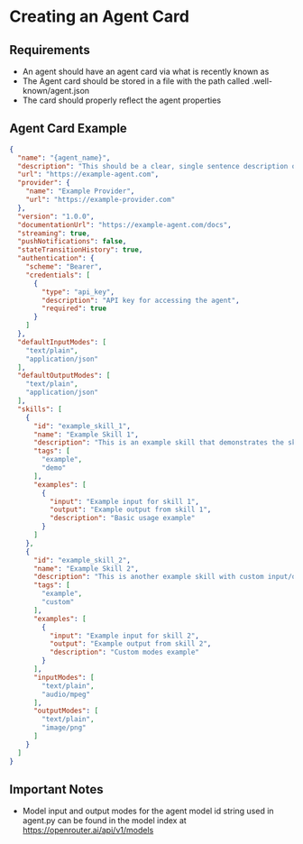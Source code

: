 # Creating an Agent Card

## Requirements
- An agent should have an agent card via what is recently known as 
- The Agent card should be stored in a file with the path called .well-known/agent.json
- The card should properly reflect the agent properties

## Agent Card Example

```json
{
  "name": "{agent_name}",
  "description": "This should be a clear, single sentence description of the agent's role",
  "url": "https://example-agent.com",
  "provider": {
    "name": "Example Provider",
    "url": "https://example-provider.com"
  },
  "version": "1.0.0",
  "documentationUrl": "https://example-agent.com/docs",
  "streaming": true,
  "pushNotifications": false,
  "stateTransitionHistory": true,
  "authentication": {
    "scheme": "Bearer",
    "credentials": [
      {
        "type": "api_key",
        "description": "API key for accessing the agent",
        "required": true
      }
    ]
  },
  "defaultInputModes": [
    "text/plain",
    "application/json"
  ],
  "defaultOutputModes": [
    "text/plain",
    "application/json"
  ],
  "skills": [
    {
      "id": "example_skill_1",
      "name": "Example Skill 1",
      "description": "This is an example skill that demonstrates the skill structure",
      "tags": [
        "example",
        "demo"
      ],
      "examples": [
        {
          "input": "Example input for skill 1",
          "output": "Example output from skill 1",
          "description": "Basic usage example"
        }
      ]
    },
    {
      "id": "example_skill_2",
      "name": "Example Skill 2",
      "description": "This is another example skill with custom input/output modes",
      "tags": [
        "example",
        "custom"
      ],
      "examples": [
        {
          "input": "Example input for skill 2",
          "output": "Example output from skill 2",
          "description": "Custom modes example"
        }
      ],
      "inputModes": [
        "text/plain",
        "audio/mpeg"
      ],
      "outputModes": [
        "text/plain",
        "image/png"
      ]
    }
  ]
}
```

## Important Notes
- Model input and output modes for the agent model id string used in agent.py can be found in the model index at https://openrouter.ai/api/v1/models